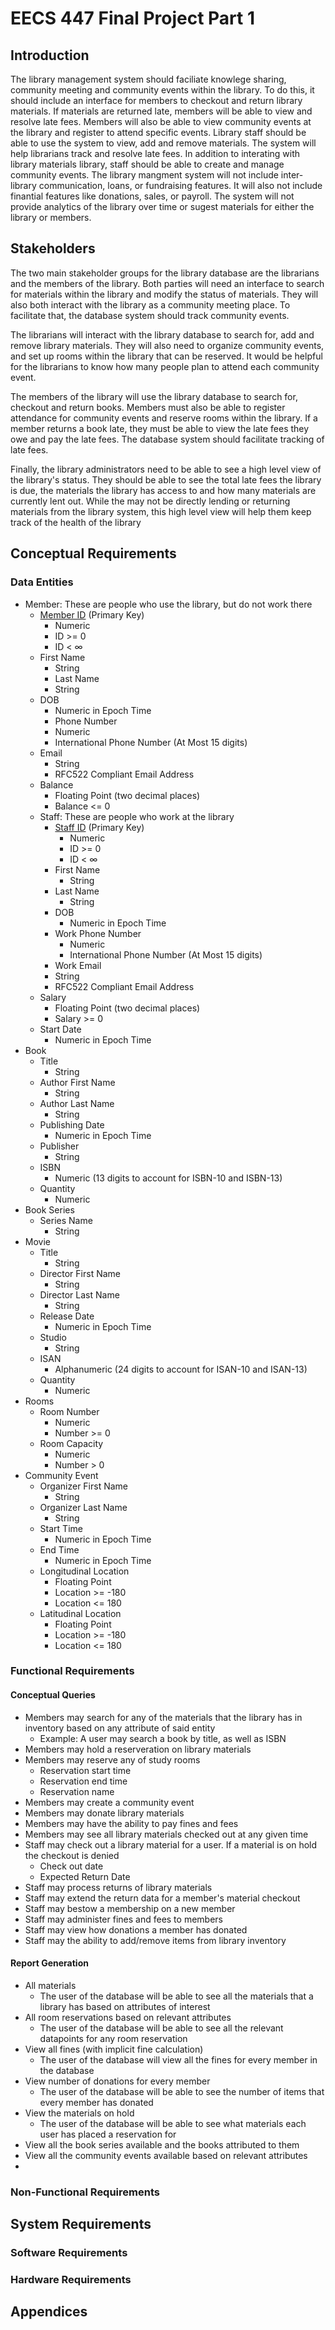 # EECS 447 Final Project Part 1

## Introduction


  The library management system should faciliate knowlege sharing, community meeting and community events within the library. To do this, it should include an interface for members to checkout and return library materials. If materials are returned late, members will be able to view and resolve late fees. Members will also be able to view community events at the library and register to attend specific events. Library staff should be able to use the system to view, add and remove materials. The system will help librarians track and resolve late fees. In addition to interating with library materials library, staff should be able to create and manage community events. The library mangment system will not include inter-library communication, loans, or fundraising features. It will also not include finantial features like donations, sales, or payroll. The system will not provide analytics of the library over time or sugest materials for either the library or members.

## Stakeholders

  The two main stakeholder groups for the library database are the librarians and the members of the library. Both parties will need an interface to search for materials within the library and modify the status of materials. They will also both interact with the library as a community meeting place. To facilitate that, the database system should track community events.
  
  The librarians will interact with the library database to search for, add and remove library materials. They will also need to organize community events, and set up rooms within the library that can be reserved. It would be helpful for the librarians to know how many people plan to attend each community event.
  
  The members of the library will use the library database to search for, checkout and return books. Members must also be able to register attendance for community events and reserve rooms within the library. If a member returns a book late, they must be able to view the late fees they owe and pay the late fees. The database system should facilitate tracking of late fees.
  
  Finally, the library administrators need to be able to see a high level view of the library's status. They should be able to see the total late fees the library is due, the materials the library has access to and how many materials are currently lent out. While the may not be directly lending or returning materials from the library system, this high level view will help them keep track of the health of the library

## Conceptual Requirements
### Data Entities
- Member: These are people who use the library, but do not work there
  - <u>Member ID</u> (Primary Key)
    - Numeric
    - ID >= 0
    - ID < ∞
  - First Name
    - String
    - Last Name
    - String
  - DOB
    - Numeric in Epoch Time
    - Phone Number
    - Numeric
    - International Phone Number (At Most 15 digits)
  - Email
    - String
    - RFC522 Compliant Email Address
  - Balance
    - Floating Point (two decimal places)
    - Balance <= 0
  - Staff: These are people who work at the library
    - <u>Staff ID</u> (Primary Key)
      - Numeric
      - ID >= 0
      - ID < ∞
    - First Name
      - String
    - Last Name
      - String
    - DOB
      - Numeric in Epoch Time
    - Work Phone Number
      - Numeric
      - International Phone Number (At Most 15 digits)
    - Work Email
     - String
     - RFC522 Compliant Email Address
   - Salary
     - Floating Point (two decimal places)
     - Salary >= 0
   - Start Date
     - Numeric in Epoch Time
- Book
  - Title
    - String
  - Author First Name
    - String
  - Author Last Name
    - String
  - Publishing Date
    - Numeric in Epoch Time
  - Publisher
    - String
  - ISBN
    - Numeric (13 digits to account for ISBN-10 and ISBN-13)
  - Quantity
    - Numeric
- Book Series
  - Series Name
    - String
- Movie
  - Title
    - String
  - Director First Name
    - String
  - Director Last Name
    - String
  - Release Date
    - Numeric in Epoch Time
  - Studio
    - String
  - ISAN
    - Alphanumeric (24 digits to account for ISAN-10 and ISAN-13)
  - Quantity
    - Numeric
- Rooms
  - Room Number
    - Numeric
    - Number >= 0
  - Room Capacity
    - Numeric
    - Number > 0
- Community Event
  - Organizer First Name
    - String
  - Organizer Last Name
    - String
  - Start Time
    - Numeric in Epoch Time
  - End Time 
    - Numeric in Epoch Time
  - Longitudinal Location
    - Floating Point
    - Location >= -180
    - Location <= 180
  - Latitudinal Location
    - Floating Point
    - Location >= -180
    - Location <= 180
### Functional Requirements
#### Conceptual Queries
- Members may search for any of the materials that the library has in inventory based on any attribute of said entity
  - Example: A user may search a book by title, as well as ISBN
- Members may hold a reserveration on library materials
- Members may reserve any of study rooms
  - Reservation start time
  - Reservation end time
  - Reservation name
- Members may create a community event
- Members may donate library materials
- Members may have the ability to pay fines and fees
- Members may see all library materials checked out at any given time
- Staff may check out a library material for a user. If a material is on hold the checkout is denied
  - Check out date
  - Expected Return Date
- Staff may process returns of library materials
- Staff may extend the return data for a member's material checkout
- Staff may bestow a membership on a new member
- Staff may administer fines and fees to members
- Staff may view how donations a member has donated
- Staff may the ability to add/remove items from library inventory
#### Report Generation
- All materials
  - The user of the database will be able to see all the materials that a library has based on attributes of interest
- All room reservations based on relevant attributes
  - The user of the database will be able to see all the relevant datapoints for any room reservation
- View all fines (with implicit fine calculation)
  - The user of the database will view all the fines for every member in the database
- View number of donations for every member
  - The user of the database will be able to see the number of items that every member has donated
- View the materials on hold
  - The user of the database will be able to see what materials each user has placed a reservation for
- View all the book series available and the books attributed to them
- View all the community events available based on relevant attributes
- 
### Non-Functional Requirements
## System Requirements
### Software Requirements
### Hardware Requirements
## Appendices
